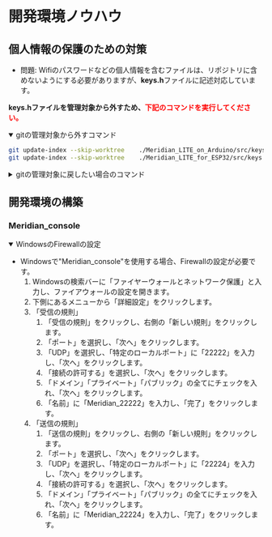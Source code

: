 
# 開発環境ノウハウ

## 個人情報の保護のための対策

* 問題: Wifiのパスワードなどの個人情報を含むファイルは、リポジトリに含めないようにする必要がありますが、**keys.h**ファイルに記述対応しています。

**keys.hファイルを管理対象から外すため、<font color="Red">下記のコマンドを実行してください。</font>**

<details open>
<summary>gitの管理対象から外すコマンド</summary>

```bash
git update-index --skip-worktree    ./Meridian_LITE_on_Arduino/src/keys.h
git update-index --skip-worktree    ./Meridian_LITE_for_ESP32/src/keys.h
```

</details>

<details>
<summary>gitの管理対象に戻したい場合のコマンド</summary>

```bash
git update-index --no-skip-worktree ./Meridian_LITE_on_Arduino/src/keys.h
git update-index --no-skip-worktree ./Meridian_LITE_for_ESP32/src/keys.h
```

</details>

## 開発環境の構築

### Meridian_console

<details open>
<summary>WindowsのFirewallの設定</summary>

* Windowsで"Meridian_console"を使用する場合、Firewallの設定が必要です。
  1. Windowsの検索バーに「ファイヤーウォールとネットワーク保護」と入力し、ファイアウォールの設定を開きます。
  2. 下側にあるメニューから「詳細設定」をクリックします。
  3. 「受信の規則」
     1. 「受信の規則」をクリックし、右側の「新しい規則」をクリックします。
     2. 「ポート」を選択し、「次へ」をクリックします。
     3. 「UDP」を選択し、「特定のローカルポート」に「22222」を入力し、「次へ」をクリックします。
     4. 「接続の許可する」を選択し、「次へ」をクリックします。
     5. 「ドメイン」「プライベート」「パブリック」の全てにチェックを入れ、「次へ」をクリックします。
     6. 「名前」に「Meridian_22222」を入力し、「完了」をクリックします。
  4. 「送信の規則」
     1. 「送信の規則」をクリックし、右側の「新しい規則」をクリックします。
     2. 「ポート」を選択し、「次へ」をクリックします。
     3. 「UDP」を選択し、「特定のローカルポート」に「22224」を入力し、「次へ」をクリックします。
     4. 「接続の許可する」を選択し、「次へ」をクリックします。
     5. 「ドメイン」「プライベート」「パブリック」の全てにチェックを入れ、「次へ」をクリックします。
     6. 「名前」に「Meridian_22224」を入力し、「完了」をクリックします。

</details>
